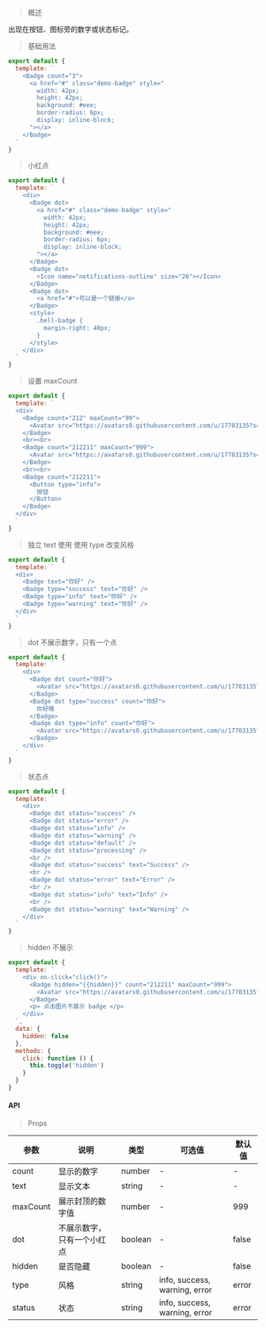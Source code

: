 > 概述

出现在按钮、图标旁的数字或状态标记。

> 基础用法

```js
export default {
  template: `
    <Badge count="3">
      <a href="#" class="demo-badge" style="
        width: 42px;
        height: 42px;
        background: #eee;
        border-radius: 6px;
        display: inline-block;
      "></a>
    </Badge>
  `
}
```

> 小红点

```js
export default {
  template: `
    <div>
      <Badge dot>
        <a href="#" class="demo-badge" style="
          width: 42px;
          height: 42px;
          background: #eee;
          border-radius: 6px;
          display: inline-block;
        "></a>
      </Badge>
      <Badge dot>
        <Icon name="notifications-outline" size="26"></Icon>
      </Badge>
      <Badge dot>
        <a href="#">可以是一个链接</a>
      </Badge>
      <style>
        .bell-badge {
          margin-right: 40px;
        }
      </style>
    </div>
  `
}
```

> 设置 maxCount

```js
export default {
  template: `
  <div>
    <Badge count="212" maxCount="99">
      <Avatar src="https://avatars0.githubusercontent.com/u/17703135?s=400&u=612ef7e55a4394c89e2f53f8f360c9b3b2336ace&v=4" size="large" />
    </Badge>
    <br><br>
    <Badge count="212211" maxCount="999">
      <Avatar src="https://avatars0.githubusercontent.com/u/17703135?s=400&u=612ef7e55a4394c89e2f53f8f360c9b3b2336ace&v=4" size="large" />
    </Badge>
    <br><br>
    <Badge count="212211">
      <Button type="info">
        按钮
      </Button>
    </Badge>
  </div>
  `
}
```

> 独立 text 使用 使用 type 改变风格

```js
export default {
  template: `
  <div>
    <Badge text="你好" />
    <Badge type="success" text="你好" />
    <Badge type="info" text="你好" />
    <Badge type="warning" text="你好" />
  </div>
  `
}
```

> dot 不展示数字，只有一个点

```js
export default {
  template: `
    <div>
      <Badge dot count="你好">
        <Avatar src="https://avatars0.githubusercontent.com/u/17703135?s=400&u=612ef7e55a4394c89e2f53f8f360c9b3b2336ace&v=4" size="large" />
      </Badge>
      <Badge dot type="success" count="你好">
        你好哦
      </Badge>
      <Badge dot type="info" count="你好">
        <Avatar src="https://avatars0.githubusercontent.com/u/17703135?s=400&u=612ef7e55a4394c89e2f53f8f360c9b3b2336ace&v=4" size="large" />
      </Badge>
    </div>
  `
}
```

> 状态点

```js
export default {
  template: `
    <div>
      <Badge dot status="success" />
      <Badge dot status="error" />
      <Badge dot status="info" />
      <Badge dot status="warning" />
      <Badge dot status="default" />
      <Badge dot status="processing" />
      <br />
      <Badge dot status="success" text="Success" />
      <br />
      <Badge dot status="error" text="Error" />
      <br />
      <Badge dot status="info" text="Info" />
      <br />
      <Badge dot status="warning" text="Warning" />
    </div>
  `
}
```
> hidden 不展示

```js
export default {
  template: `
    <div on-click="click()">
      <Badge hidden="{{hidden}}" count="212211" maxCount="999">
        <Avatar src="https://avatars0.githubusercontent.com/u/17703135?s=400&u=612ef7e55a4394c89e2f53f8f360c9b3b2336ace&v=4" size="large" />
      </Badge>
      <p> 点击图片不展示 badge </p>
    </div>
  `,
  data: {
    hidden: false
  },
  methods: {
    click: function () {
      this.toggle('hidden')
    }
  }
}
```

#### API

> Props

参数 | 说明 | 类型 | 可选值 | 默认值
---|---|---|---|---
count | 显示的数字 | number | - | -
text | 显示文本 | string | - | -
maxCount | 展示封顶的数字值 | number | - | 999
dot | 不展示数字，只有一个小红点 | boolean | - | false
hidden | 是否隐藏 | boolean | - | false
type | 风格 | string | info, success, warning, error | error
status | 状态 | string | info, success, warning, error | error

